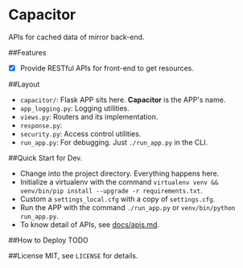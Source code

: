 # Capacitor
APIs for cached data of mirror back-end.

##Features
- [x] Provide RESTful APIs for front-end to get resources.

##Layout
- `capacitor/`: Flask APP sits here. **Capacitor** is the APP's name.
 - `app_logging.py`: Logging utilities.
 - `views.py`: Routers and its implementation.
 - `response.py`:
 - `security.py`: Access control utilities.
- `run_app.py`: For debugging. Just `./run_app.py` in the CLI.

##Quick Start for Dev.
- Change into the project directory. Everything happens here.
- Initialize a virtualenv with the command `virtualenv venv && venv/bin/pip install --upgrade -r requirements.txt`.
- Custom a `settings_local.cfg` with a copy of `settings.cfg`.
- Run the APP with the command `./run_app.py` or `venv/bin/python run_app.py`.
- To know detail of APIs, see [docs/apis.md](docs/apis.md).

##How to Deploy
TODO

##License
MIT, see `LICENSE` for details.

